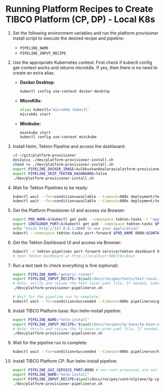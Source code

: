 # Running Platform Recipes to Create TIBCO Platform (CP, DP) - Local K8s

1. Set the following environment variables and run the platform provisioner install script to execute the desired recipe and pipeline:
    - `PIPELINE_NAME`
    - `PIPELINE_INPUT_RECIPE`

2. Use the appropriate Kubernetes context:
   First check if kubectl config get-context works and returns microk8s. If yes, then there is no need to create an extra alias. 
    - **Docker Desktop:**
        ```sh
        kubectl config use-context docker-desktop
        ```
    - **MicroK8s:**
        ```sh
        alias kubectl='microk8s kubectl'
        microk8s start
        ```
    - **Minikube:**
        ```sh
        minikube start
        kubectl config use-context minikube
        ```

4. Install Helm, Tekton Pipeline and access the dashboard:
    ```sh
    cd ~/git/platform-provisioner
    dos2unix ./dev/platform-provisioner-install.sh
    chmod +x ./dev/platform-provisioner-install.sh
    export PIPELINE_DOCKER_IMAGE=kulbhushanbhalerao/platform-provisioner
    export PIPELINE_SKIP_TEKTON_DASHBOARD=false
    ./dev/platform-provisioner-install.sh
    ```

5. Wait for Tekton Pipelines to be ready:
    ```sh
    kubectl wait --for=condition=available --timeout=600s deployment/tekton-pipelines-controller -n tekton-pipelines
    kubectl wait --for=condition=available --timeout=600s deployment/tekton-pipelines-webhook -n tekton-pipelines
    ```

6. Get the Platform Provisioner UI and access via Browser:
    ```sh
    export POD_NAME=$(kubectl get pods --namespace tekton-tasks -l "app.kubernetes.io/name=platform-provisioner-ui,app.kubernetes.io/instance=platform-provisioner-ui" -o jsonpath="{.items[0].metadata.name}")
    export CONTAINER_PORT=$(kubectl get pod --namespace tekton-tasks $POD_NAME -o jsonpath="{.spec.containers[0].ports[0].containerPort}")
    echo "Visit http://127.0.0.1:8080 to use your application"
    kubectl --namespace tekton-tasks port-forward $POD_NAME 8080:$CONTAINER_PORT &
    ```

7. Get the Tekton Dashboard UI and access via Browser:
    ```sh
    kubectl -n tekton-pipelines port-forward service/tekton-dashboard 9097:9097 &
    # Open Tekton Dashboard at http://localhost:9097/#/about
    ```

8. Run a test task to check everything is fine (optional):
    ```sh
    export PIPELINE_NAME="generic-runner"
    export PIPELINE_INPUT_RECIPE="$(pwd)/docs/recipes/tests/test-local.yaml"
    # Note: Verify and review the test-local.yaml file. If needed, make a copy and edit it before use.
    ./dev/platform-provisioner-pipelinerun.sh
    ```

    ```sh
    # Wait for the pipeline run to complete:
    kubectl wait --for=condition=Succeeded --timeout=600s pipelinerun/generic-runner-on-prem-6 -n tekton-tasks
    ```

9. Install TIBCO Platform base: Run helm-install pipeline:
    ```sh
    export PIPELINE_NAME="helm-install"
    export PIPELINE_INPUT_RECIPE="$(pwd)/docs/recipes/tp-base/tp-base-on-prem.yaml"
    # Note: Verify and review the tp-base-on-prem.yaml file. If needed, make a copy and edit it before use.
    ./dev/platform-provisioner-pipelinerun.sh
    ```

10. Wait for the pipeline run to complete:
    ```sh
    kubectl wait --for=condition=Succeeded --timeout=600s pipelinerun/helm-install-on-prem-27 -n tekton-tasks
    ```

11. Install TIBCO Platform CP: Run helm-install pipeline:
    ```sh
    export PIPELINE_GUI_SERVICE_PORT=8080 # non-root processes are not allowed to bind to ports below 1024 hence default 80 won't work
    export PIPELINE_NAME="helm-install"
    export PIPELINE_INPUT_RECIPE=$(pwd)/docs/recipes/controlplane/tp-cp.yaml
    ./dev/platform-provisioner-pipelinerun.sh
    ```
